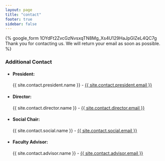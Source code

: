 ```yaml
---
layout: page
title: "contact"
footer: true
sidebar: false
---
```


<div class="grid">
  {% google_form 1OYdFt2ZvcGzNvsxqTN8Mg_Xs4U129HaJpGIZeL4QC7g Thank you for contacting us. We will return your email as soon as possible. %}

  <aside id="more-contact" class="side col-1-3">
    <h3>Additional Contact</h3>
    <ul>
      <li><h4>President:</h4>{{ site.contact.president.name }} - <a href="mailto:{{ site.contact.president.email }}">{{ site.contact.president.email }}</a></li>
      <li><h4>Director:</h4>{{ site.contact.director.name }} - <a href="mailto:{{ site.contact.director.email }}">{{ site.contact.director.email }}</a></li>
      <li><h4>Social Chair:</h4>{{ site.contact.social.name }} - <a href="mailto:{{ site.contact.social.email }}">{{ site.contact.social.email }}</a></li>
      <li><h4>Faculty Advisor:</h4>{{ site.contact.advisor.name }} - <a href="mailto:{{ site.contact.advisor.email }}">{{ site.contact.advisor.email }}</a></li>
    </ul>
  </aside>
</div>

